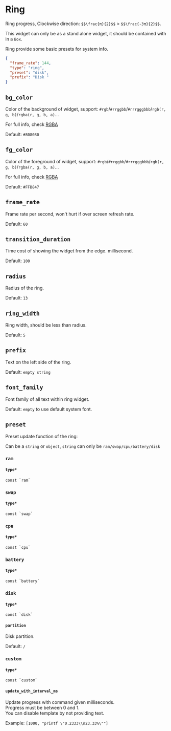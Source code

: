 # Ring

Ring progress, Clockwise direction: `$$\frac{π}{2}$$` > `$$\frac{-3π}{2}$$`.

This widget can only be as a stand alone widget, it should be contained with in a `Box`.

Ring provide some basic presets for system info.

```json
{
  "frame_rate": 144,
  "type": "ring",
  "preset": "disk",
  "prefix": "Disk "
}
```

## `bg_color`

Color of the background of widget, support: `#rgb`/`#rrggbb`/`#rrrgggbbb`/`rgb(r, g, b)`/`rgba(r, g, b, a)`...

For full info, check [RGBA](https://gtk-rs.org/gtk4-rs/stable/latest/docs/src/gdk4/rgba.rs.html#205)

Default: `#808080`

## `fg_color`

Color of the foreground of widget, support: `#rgb`/`#rrggbb`/`#rrrgggbbb`/`rgb(r, g, b)`/`rgba(r, g, b, a)`...

For full info, check [RGBA](https://gtk-rs.org/gtk4-rs/stable/latest/docs/src/gdk4/rgba.rs.html#205)

Default: `#FFB847`

## `frame_rate`

Frame rate per second, won't hurt if over screen refresh rate.

Default: `60`

## `transition_duration`

Time cost of showing the widget from the edge. millisecond.

Default: `100`

## `radius`

Radius of the ring.

Default: `13`

## `ring_width`

Ring width, should be less than radius.

Default: `5`

## `prefix`

Text on the left side of the ring.

Default: `empty string`

## `font_family`

Font family of all text within ring widget.

Default: `empty` to use default system font.

## `preset`

Preset update function of the ring:

Can be a `string` or `object`, `string` can only be `ram/swap/cpu/battery/disk`

### `ram`

#### `type*`

```plaintext
const `ram`
```

### `swap`

#### `type*`

```plaintext
const `swap`
```

### `cpu`

#### `type*`

```plaintext
const `cpu`
```

### `battery`

#### `type*`

```plaintext
const `battery`
```

### `disk`

#### `type*`

```plaintext
const `disk`
```

#### `partition`

Disk partition.

Default: `/`

### `custom`

#### `type*`

```plaintext
const `custom`
```

#### `update_with_interval_ms`

Update progress with command given milliseconds.  
Progress must be between 0 and 1.  
You can disable template by not providing text.

Example: `[1000, "printf \"0.2333\\n23.33%\""]`
